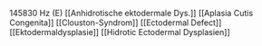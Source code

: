 145830 Hz (E)
[[Anhidrotische ektodermale Dys.]]
[[Aplasia Cutis Congenita]]
[[Clouston-Syndrom]]
[[Ectodermal Defect]]
[[Ektodermaldysplasie]]
[[Hidrotic Ectodermal Dysplasien]]